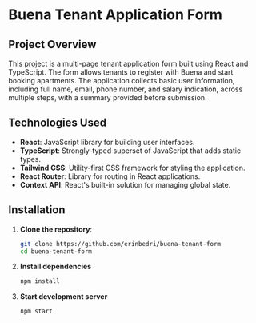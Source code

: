 # **Buena Tenant Application Form**

## **Project Overview**

This project is a multi-page tenant application form built using React and TypeScript. The form allows tenants to register with Buena and start booking apartments. The application collects basic user information, including full name, email, phone number, and salary indication, across multiple steps, with a summary provided before submission.

## **Technologies Used**

-   **React**: JavaScript library for building user interfaces.
-   **TypeScript**: Strongly-typed superset of JavaScript that adds static types.
-   **Tailwind CSS**: Utility-first CSS framework for styling the application.
-   **React Router**: Library for routing in React applications.
-   **Context API**: React's built-in solution for managing global state.

## **Installation**

1. **Clone the repository**:

    ```sh
    git clone https://github.com/erinbedri/buena-tenant-form
    cd buena-tenant-form
    ```

2. **Install dependencies**

    ```sh
    npm install
    ```

3. **Start development server**
    ```sh
    npm start
    ```
